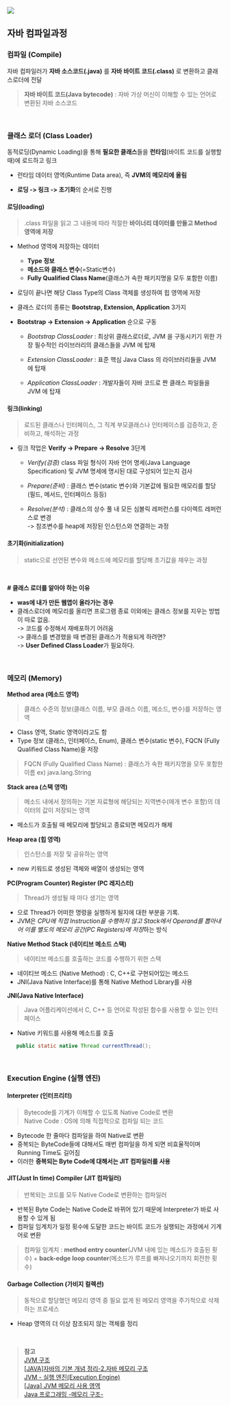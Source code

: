 ![](https://goodgid.github.io/assets/img/java/Java-JVM_1.png)
<h2>자바 컴파일과정</h2>

### 컴파일 (Compile)

자바 컴파일러가 **자바 소스코드(.java)** 를 **자바 바이트 코드(.class)** 로 변환하고 클래스로더에 전달

> **자바 바이트 코드(Java bytecode)** : 자바 가상 머신이 이해할 수 있는 언어로 변환된 자바 소스코드

<br>

### 클래스 로더 (Class Loader)

동적로딩(Dynamic Loading)을 통해 **필요한 클래스**들을 **런타임**(바이트 코드를 실행할 때)에 로드하고 링크

   - 런타임 데이터 영역(Runtime Data area), 즉 **JVM의 메모리에 올림**

   - **로딩 -> 링크 -> 초기화**의 순서로 진행


#### 로딩(loading)

> .class 파일을 읽고 그 내용에 따라 적절한 **바이너리 데이터를 만들고 Method 영역에 저장**

- Method 영역에 저장하는 데이터
  - **Type 정보**
  - **메소드와 클래스 변수**(=Static변수)
  - **Fully Qualified Class Name**(클래스가 속한 패키지명을 모두 포함한 이름)

- 로딩이 끝나면 해당 Class Type의 Class 객체를 생성하여 힙 영역에 저장
- 클래스 로더의 종류는 **Bootstrap, Extension, Application** 3가지
- **Bootstrap -> Extension -> Application** 순으로 구동

   - *Bootstrap ClassLoader*
 : 최상위 클래스로더로, JVM 을 구동시키기 위한 가장 필수적인 라이브러리의 클래스들을 JVM 에 탑재

   - *Extension ClassLoader*
 : 표준 핵심 Java Class 의 라이브러리들을 JVM 에 탑재

   - *Application ClassLoader*
 : 개발자들이 자바 코드로 짠 클래스 파일들을 JVM 에 탑재


#### 링크(linking)

> 로드된 클래스나 인터페이스, 그 직계 부모클래스나 인터페이스를 검증하고, 준비하고, 해석하는 과정

- 링크 작업은 **Verify -> Prepare -> Resolve** 3단계

   - *Verify(검증)*
class 파일 형식이 자바 언어 명세(Java Language Specification) 및 JVM 명세에 명시된 대로 구성되어 있는지 검사

   - *Prepare(준비)*
 : 클래스 변수(static 변수)와 기본값에 필요한 메모리를 할당 (필드, 메서드, 인터페이스 등등)

   - *Resolve(분석)*
 : 클래스의 상수 풀 내 모든 심볼릭 레퍼런스를 다이렉트 레퍼런스로 변경<br>
  -> 참조변수를 heap에 저장된 인스턴스와 연결하는 과정


#### 초기화(initialization)

> static으로 선언된 변수와 메소드에 메모리를 할당해 초기값을 채우는 과정

<br>

**# 클래스 로더를 알아야 하는 이유**

- **was에 내가 만든 웹앱이 올라가는 경우**
- 클래스로더에 메모리를 올리면 프로그램 종료 이외에는 클래스 정보를 지우는 방법이 따로 없음.<br>
  -> 코드를 수정해서 재배포하기 어려움 <br>
  -> 클래스를 변경했을 때 변경된 클래스가 적용되게 하려면? <br>
  -> **User Defined Class Loader**가 필요하다.

<br>

### 메모리 (Memory)

**Method area (메소드 영역)**
> 클래스 수준의 정보(클래스 이름, 부모 클래스 이름, 메소드, 변수)를 저장하는 영역
- Class 영역, Static 영역이라고도 함
- Type 정보 (클래스, 인터페이스, Enum), 클래스 변수(static 변수), FQCN (Fully Qualified Class Name)을 저장
> FQCN (Fully Qualified Class Name) : 클래스가 속한 패키지명을 모두 포함한 이름
    ex) java.lang.String

**Stack area (스택 영역)**
> 메소드 내에서 정의하는 기본 자료형에 해당되는 지역변수(매개 변수 포함)의 데이터의 값이 저장되는 영역
- 메소드가 호출될 때 메모리에 할당되고 종료되면 메모리가 해제

**Heap area (힙 영역)**
> 인스턴스를 저장 및 공유하는 영역
- new 키워드로 생성된 객체와 배열이 생성되는 영역

**PC(Program Counter) Register (PC 레지스터)**
> Thread가 생성될 때 마다 생기는 영역
- 으로 Thread가 어떠한 명령을 실행하게 될지에 대한 부분을 기록.
- JVM은 *CPU에 직접 Instruction을 수행하지 않고 Stack에서 Operand를 뽑아내어 이를 별도의 메모리 공간(PC Registers)에 저장*하는 방식

**Native Method Stack (네이티브 메소드 스택)**
> 네이티브 메소드를 호출하는 코드를 수행하기 위한 스택
- 네이티브 메소드 (Native Method) : C, C++로 구현되어있는 메소드
- JNI(Java Native Interface)를 통해 Native Method Library를 사용

**JNI(Java Native Interface)**
> Java 어플리케이션에서 C, C++ 등 언어로 작성된 함수를 사용할 수 있는 인터페이스
- Native 키워드를 사용해 메소드를 호출
```java
   public static native Thread currentThread();
```
<br>

### Execution Engine (실행 엔진)

#### Interpreter (인터프리터)
> Bytecode를 기계가 이해할 수 있도록 Native Code로 변환<br>
> Native Code : OS에 의해 직접적으로 컴파일 되는 코드

- Bytecode 한 줄마다 컴파일을 하여 Native로 변환
- 중복되는 ByteCode들에 대해서도 매번 컴파일을 하게 되면 비효율적이며 Running Time도 길어짐
- 이러한 **중복되는 Byte Code에 대해서는 JIT 컴파일러를 사용**


#### JIT(Just In time) Compiler (JIT 컴파일러)
> 반복되는 코드를 모두 Native Code로 변환하는 컴파일러

- 반복된 Byte Code는 Native Code로 바뀌어 있기 때문에 Interpreter가 바로 사용할 수 있게 됨
- 컴파일 임계치가 일정 횟수에 도달한 코드는 바이트 코드가 실행되는 과정에서 기계어로 변환
> 컴파일 임계치 : **method entry counter**(JVM 내에 있는 메소드가 호출된 횟수) + **back-edge loop counter**(메소드가 루프를 빠져나오기까지 회전한 횟수)

#### Garbage Collection (가비지 컬렉션)
> 동적으로 할당했던 메모리 영역 중 필요 없게 된 메모리 영역을 주기적으로 삭제하는 프로세스

- Heap 영역의 더 이상 참조되지 않는 객체를 정리

<br>

> **참고**<br>
> [JVM 구조](https://goodgid.github.io/Java-JVM/#%EB%A9%94%EC%84%9C%EB%93%9C-%EC%98%81%EC%97%AD)<br>
> [[JAVA]자바의 기본 개념 정리-2.자바 메모리 구조](https://doohong.github.io/2018/03/02/Java-runtime-data-area/)<br>
> [JVM - 실행 엔진(Execution Engine)](https://junhyunny.github.io/information/java/jvm-execution-engine/)<br>
> [[Java] JVM 메모리 사용 영역](https://scshim.tistory.com/351)<br>
> [Java 프로그래밍 -메모리 구조-](https://yu5501.tistory.com/16)<br>
